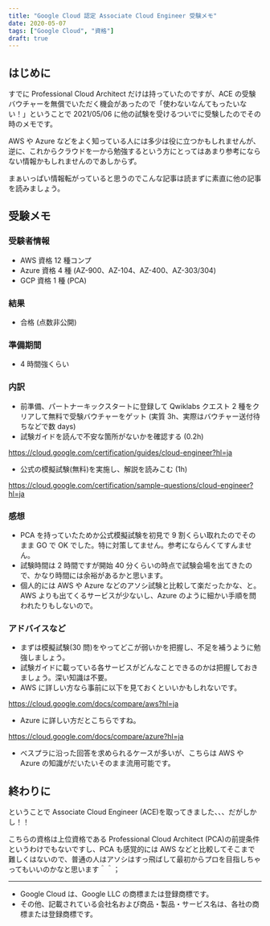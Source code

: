 ```yaml
---
title: "Google Cloud 認定 Associate Cloud Engineer 受験メモ"
date: 2020-05-07
tags: ["Google Cloud", "資格"]
draft: true
---
```


## はじめに

すでに Professional Cloud Architect だけは持っていたのですが、ACE の受験バウチャーを無償でいただく機会があったので「使わないなんてもったいない！」ということで 2021/05/06 に他の試験を受けるついでに受験したのでその時のメモです。

AWS や Azure などをよく知っている人には多少は役に立つかもしれませんが、逆に、これからクラウドを一から勉強するという方にとってはあまり参考にならない情報かもしれませんのであしからず。

まぁいっぱい情報転がっていると思うのでこんな記事は読まずに素直に他の記事を読みましょう。

## 受験メモ

### 受験者情報

- AWS 資格 12 種コンプ
- Azure 資格 4 種 (AZ-900、AZ-104、AZ-400、AZ-303/304)
- GCP 資格 1 種 (PCA)

### 結果

- 合格 (点数非公開)

### 準備期間

- 4 時間強くらい

### 内訳

- 前準備、パートナーキックスタートに登録して Qwiklabs クエスト 2 種をクリアして無料で受験バウチャーをゲット (実質 3h、実際はバウチャー送付待ちなどで数 days)
- 試験ガイドを読んで不安な箇所がないかを確認する (0.2h)

https://cloud.google.com/certification/guides/cloud-engineer?hl=ja

- 公式の模擬試験(無料)を実施し、解説を読みこむ (1h)

https://cloud.google.com/certification/sample-questions/cloud-engineer?hl=ja

### 感想

- PCA を持っていたためか公式模擬試験を初見で 9 割くらい取れたのでそのまま GO で OK でした。特に対策してません。参考にならんくてすんません。
- 試験時間は 2 時間ですが開始 40 分くらいの時点で試験会場を出てきたので、かなり時間には余裕があるかと思います。
- 個人的には AWS や Azure などのアソシ試験と比較して楽だったかな、と。AWS よりも出てくるサービスが少ないし、Azure のように細かい手順を問われたりもしないので。

### アドバイスなど

- まずは模擬試験(30 問)をやってどこが弱いかを把握し、不足を補うように勉強しましょう。
- 試験ガイドに載っている各サービスがどんなことできるのかは把握しておきましょう。深い知識は不要。
- AWS に詳しい方なら事前に以下を見ておくといいかもしれないです。

https://cloud.google.com/docs/compare/aws?hl=ja

- Azure に詳しい方だとこちらですね。

https://cloud.google.com/docs/compare/azure?hl=ja

- べスプラに沿った回答を求められるケースが多いが、こちらは AWS や Azure の知識がだいたいそのまま流用可能です。

## 終わりに

ということで Associate Cloud Engineer (ACE)を取ってきました、、、だがしかし！！

こちらの資格は上位資格である Professional Cloud Architect (PCA)の前提条件というわけでもないですし、PCA も感覚的には AWS などと比較してそこまで難しくはないので、普通の人はアソシはすっ飛ばして最初からプロを目指しちゃってもいいのかなと思います＾＾；

---

- Google Cloud は、Google LLC の商標または登録商標です。
- その他、記載されている会社名および商品・製品・サービス名は、各社の商標または登録商標です。
